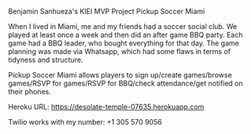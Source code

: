 Benjamin Sanhueza's KIEI MVP Project
Pickup Soccer Miami

When I lived in Miami, me and my friends had a soccer social club. We played at least once a week and then did an after game BBQ party.
Each game had a BBQ leader, who bought everything for that day.
The game planning was made via Whatsapp, which had some flaws in terms of tidyness and structure.

Pickup Soccer Miami allows players to sign up/create games/browse games/RSVP for games/RSVP for BBQ/check attendance/get notified on their phones.

Heroku URL: https://desolate-temple-07635.herokuapp.com

Twilio works with my number: +1 305 570 9056